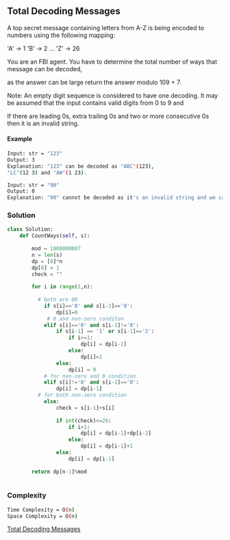 ## Total Decoding Messages

A top secret message containing letters from A-Z is being encoded to numbers using the following mapping:

'A' -> 1
'B' -> 2
...
'Z' -> 26

You are an FBI agent. You have to determine the total number of ways that message can be decoded, 

as the answer can be large return the answer modulo 109 + 7.

Note: An empty digit sequence is considered to have one decoding. It may be assumed that the input contains valid digits from 0 to 9 and 

If there are leading 0s, extra trailing 0s and two or more consecutive 0s then it is an invalid string.

#### Example
```bash
Input: str = "123"
Output: 3
Explanation: "123" can be decoded as "ABC"(123),
"LC"(12 3) and "AW"(1 23).

Input: str = "90"
Output: 0
Explanation: "90" cannot be decoded as it's an invalid string and we cannot decode '0'.
```

### Solution 

```python
class Solution:
	def CountWays(self, s):
	    
	    mod = 1000000007
	    n = len(s)
	    dp = [0]*n
	    dp[0] = 1
	    check = ""
	    
	    for i in range(1,n):
          
          # both are 00
	        if s[i]=='0' and s[i-1]=='0':
	            dp[i]=0
	         # 0 and non-zero conditon   
	        elif s[i]=='0' and s[i-1]!='0':
	            if s[i-1] == '1' or s[i-1]=='2':
	                if i>=1:
	                    dp[i] = dp[i-2]
	                else:
	                    dp[i]=1
	            else:
	                dp[i] = 0
	        # for non-zero and 0 condition        
	        elif s[i]!='0' and s[i-1]=='0':
	            dp[i] = dp[i-1]
          # for both non-zero condition
	        else:
	            check = s[i-1]+s[i]
	            
	            if int(check)<=26:
	                if i>1:
	                    dp[i] = dp[i-1]+dp[i-2]
	                else:
	                    dp[i] = dp[i-1]+1
	            else:
	                dp[i] = dp[i-1]
	    
	    return dp[n-1]%mod
        
```
### Complexity
```bash
Time Complexity = O(n)
Space Complexity = O(n)
```


[Total Decoding Messages](https://practice.geeksforgeeks.org/problems/total-decoding-messages1235/1)
